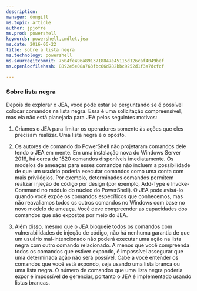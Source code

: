 ```yaml
---
description: 
manager: dongill
ms.topic: article
author: jpjofre
ms.prod: powershell
keywords: powershell,cmdlet,jea
ms.date: 2016-06-22
title: sobre a lista negra
ms.technology: powershell
ms.sourcegitcommit: 7504fe496a8913718847e45115d126caf4049bef
ms.openlocfilehash: 8892e5e08a763fbc66d782bbc9252d1f3a7dcfcf

---
```


### Sobre lista negra
Depois de explorar o JEA, você pode estar se perguntando se é possível colocar comandos na lista negra.
Essa é uma solicitação compreensível, mas ela não está planejada para JEA pelos seguintes motivos:

1.  Criamos o JEA para limitar os operadores somente às ações que eles precisam realizar.
Uma lista negra é o oposto.

2.  Os autores de comando do PowerShell não projetaram comandos dele tendo o JEA em mente.
Em uma instalação nova do Windows Server 2016, há cerca de 1520 comandos disponíveis imediatamente.
Os modelos de ameaças para esses comandos não incluem a possibilidade de que um usuário poderia executar comandos como uma conta com mais privilégios.
Por exemplo, determinados comandos permitem realizar injeção de código por design (por exemplo, Add-Type e Invoke-Command no módulo do núcleo do PowerShell).
O JEA pode avisá-lo quando você expõe os comandos específicos que conhecemos, mas não reavaliamos todos os outros comandos no Windows com base no novo modelo de ameaça.
Você deve compreender as capacidades dos comandos que são expostos por meio do JEA.  

3.  Além disso, mesmo que o JEA bloqueie todos os comandos com vulnerabilidades de injeção de código, não há nenhuma garantia de que um usuário mal-intencionado não poderá executar uma ação na lista negra com outro comando relacionado.
A menos que você compreenda todos os comandos que estiver expondo, é impossível assegurar que uma determinada ação não será possível.
Cabe a você entender os comandos que você está expondo, seja usando uma lista branca ou uma lista negra.
O número de comandos que uma lista negra poderia expor é impossível de gerenciar, portanto o JEA é implementado usando listas brancas.




<!--HONumber=Jun16_HO4-->


